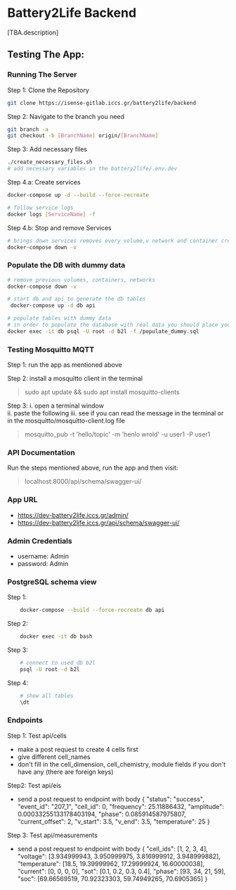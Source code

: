 # Battery2Life Backend

[TBA.description]

## Testing The App:

### Running The Server

Step 1: Clone the Repository

```bash
git clone https://isense-gitlab.iccs.gr/battery2life/backend
```

Step 2: Navigate to the branch you need

```bash
git branch -a 
git checkout -b [BranchName] origin/[BranchName] 
```

Step 3: Add necessary files
```bash
./create_necessary_files.sh
# add necessary variables in the battery2life/.env.dev
```


Step 4.a: Create services

 ``` bash
 docker-compose up -d --build --force-recreate 

# follow service logs
 docker logs [ServiceName] -f 
 ```

 Step 4.b: Stop and remove Services

 ```bash
 # brings down services removes every volume,v network and container created 
 docker-compose down -v
 ```


### Populate the DB with dummy data

```bash
# remove previous volumes, containers, networks 
docker-compose down -v

# start db and api to generate the db tables
 docker-compose up -d db api

# populate tables with dummy data
# in order to populate the database with real data you should place your data to the folder ./database/data and change the mount volume in the docker-compose file
docker exec -it db psql -U root -d b2l -f /populate_dummy.sql
```

### Testing Mosquitto MQTT

Step 1: run the app as mentioned above 

Step 2: install a mosquitto client in the terminal
> sudo apt update && sudo apt install mosquitto-clients

Step 3: 
i. open a terminal window  
ii. paste the following
iii. see if you can read the message in the terminal or in the mosquitto/mosquitto-client.log file 
> mosquitto_pub -t 'hello/topic' -m 'henlo wrold' -u user1 -P user1


### API Documentation

 Run the steps mentioned above, run the app and then visit:
 > localhost:8000/api/schema/swagger-ui/

### App URL
- https://dev-battery2life.iccs.gr/admin/
- https://dev-battery2life.iccs.gr/api/schema/swagger-ui/

### Admin Credentials
- username: Admin
- password: Admin


### PostgreSQL schema view

Step 1:
``` bash 
    docker-compose --build --force-recreate db api
```

Step 2:
```bash
    docker exec -it db bash
```

Step 3:
```bash
    # connect to used db b2l
    psql -U root -d b2l
```

Step 4:
```bash
    # show all tables
    \dt
```

### Endpoints
Step 1: Test api/cells
- make a post request to create 4 cells first
- give different cell_names
- don't fill in the cell_dimension, cell_chemistry, module fields if you don't have any (there are foreign keys)

Step2: Test api/eis
- send a post request to endpoint with body
{
    "status": "success",
    "event_id": "207_1",
    "cell_id": 0,
    "frequency": 25.11886432,
    "amplitude": 0.00033255133178403194,
    "phase": 0.085914587975807,
    "current_offset": 2,
    "v_start": 3.5,
    "v_end": 3.5,
    "temperature": 25
}

Step 3: Test api/measurements
- send a post request to endpoint with body
{
    "cell_ids": [1, 2, 3, 4],
    "voltage": [3.934999943, 3.950999975, 3.816999912, 3.948999882],
    "temperature": [18.5, 19.39999962, 17.29999924, 16.60000038],
    "current": [0, 0, 0, 0],
    "sot": [0.1, 0.2, 0.3, 0.4],
    "phase": [93, 34, 21, 59],
    "soc": [69.66569519, 70.92323303, 59.74949265, 70.6905365]
} 

